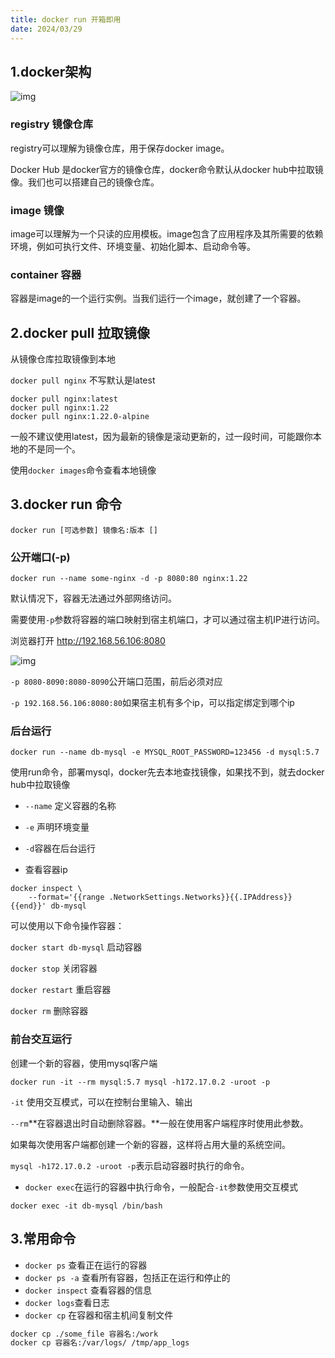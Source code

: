 ```yaml
---
title: docker run 开箱即用
date: 2024/03/29
---
```


## 1.docker架构

![img](https://cdn.nlark.com/yuque/0/2022/svg/28915315/1660548474734-dc17b48b-a862-48af-a8b2-41bbcc5ea96d.svg)

### registry 镜像仓库

registry可以理解为镜像仓库，用于保存docker image。

Docker Hub 是docker官方的镜像仓库，docker命令默认从docker hub中拉取镜像。我们也可以搭建自己的镜像仓库。

### image 镜像

image可以理解为一个只读的应用模板。image包含了应用程序及其所需要的依赖环境，例如可执行文件、环境变量、初始化脚本、启动命令等。

### container 容器

容器是image的一个运行实例。当我们运行一个image，就创建了一个容器。

## 2.docker pull 拉取镜像

从镜像仓库拉取镜像到本地

`docker pull nginx` 不写默认是latest

```
docker pull nginx:latest
docker pull nginx:1.22
docker pull nginx:1.22.0-alpine
```

一般不建议使用latest，因为最新的镜像是滚动更新的，过一段时间，可能跟你本地的不是同一个。

使用`docker images`命令查看本地镜像

## 3.docker run 命令

```
docker run [可选参数] 镜像名:版本 []
```

### 公开端口(-p)

```
docker run --name some-nginx -d -p 8080:80 nginx:1.22
```

默认情况下，容器无法通过外部网络访问。

需要使用`-p`参数将容器的端口映射到宿主机端口，才可以通过宿主机IP进行访问。

浏览器打开 http://192.168.56.106:8080

![img](https://cdn.nlark.com/yuque/0/2022/png/28915315/1660634983461-c05bf2c7-10a4-4dfc-9c8c-c03d3aaf9c5e.png)

`-p 8080-8090:8080-8090`公开端口范围，前后必须对应

`-p 192.168.56.106:8080:80`如果宿主机有多个ip，可以指定绑定到哪个ip

### 后台运行

```
docker run --name db-mysql -e MYSQL_ROOT_PASSWORD=123456 -d mysql:5.7
```

使用run命令，部署mysql，docker先去本地查找镜像，如果找不到，就去docker hub中拉取镜像

- `--name` 定义容器的名称
- `-e` 声明环境变量
- `-d`容器在后台运行

- 查看容器ip  

``` nginx
docker inspect \
	--format='{{range .NetworkSettings.Networks}}{{.IPAddress}}{{end}}' db-mysql
```

可以使用以下命令操作容器：

`docker start db-mysql` 启动容器

`docker stop`   关闭容器

`docker restart` 重启容器

`docker rm` 删除容器

### 前台交互运行

创建一个新的容器，使用mysql客户端

```
docker run -it --rm mysql:5.7 mysql -h172.17.0.2 -uroot -p
```

`-it` 使用交互模式，可以在控制台里输入、输出

`--rm`**在容器退出时自动删除容器。**一般在使用客户端程序时使用此参数。

如果每次使用客户端都创建一个新的容器，这样将占用大量的系统空间。

`mysql -h172.17.0.2 -uroot -p`表示启动容器时执行的命令。

- `docker exec`在运行的容器中执行命令，一般配合`-it`参数使用交互模式

```
docker exec -it db-mysql /bin/bash
```

## 3.常用命令

- `docker ps` 查看正在运行的容器
- `docker ps -a` 查看所有容器，包括正在运行和停止的
- `docker inspect` 查看容器的信息
- `docker logs`查看日志
- `docker cp` 在容器和宿主机间复制文件

``` bash
docker cp ./some_file 容器名:/work
docker cp 容器名:/var/logs/ /tmp/app_logs
```

